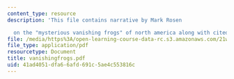 ```yaml
---
content_type: resource
description: 'This file contains narrative by Mark Rosen

  on the "mysterious vanishing frogs" of north america along with cited works.'
file: /media/https%3A/open-learning-course-data-rc.s3.amazonaws.com/21w-730-3-writing-and-the-environment-spring-2005/41ad4051dfa66afd691c5ae4c553816c_vanishingfrogs.pdf
file_type: application/pdf
resourcetype: Document
title: vanishingfrogs.pdf
uid: 41ad4051-dfa6-6afd-691c-5ae4c553816c
---
```

